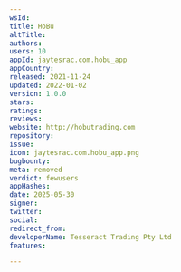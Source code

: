 ```yaml
---
wsId: 
title: HoBu
altTitle: 
authors: 
users: 10
appId: jaytesrac.com.hobu_app
appCountry: 
released: 2021-11-24
updated: 2022-01-02
version: 1.0.0
stars: 
ratings: 
reviews: 
website: http://hobutrading.com
repository: 
issue: 
icon: jaytesrac.com.hobu_app.png
bugbounty: 
meta: removed
verdict: fewusers
appHashes: 
date: 2025-05-30
signer: 
twitter: 
social: 
redirect_from: 
developerName: Tesseract Trading Pty Ltd
features: 

---
```



